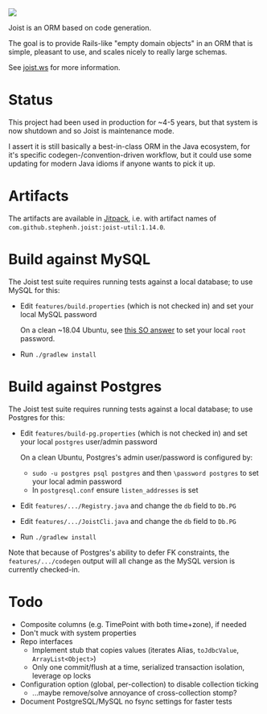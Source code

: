 
<img src="https://api.travis-ci.org/stephenh/joist.svg?branch=master" />

Joist is an ORM based on code generation.

The goal is to provide Rails-like "empty domain objects" in an ORM that is simple, pleasant to use, and scales nicely to really large schemas.

See [joist.ws](http://joist.ws) for more information.

Status
======

This project had been used in production for ~4-5 years, but that system is now shutdown and so Joist is maintenance mode.

I assert it is still basically a best-in-class ORM in the Java ecosystem, for it's specific codegen-/convention-driven workflow, but it could use some updating for modern Java idioms if anyone wants to pick it up.

Artifacts
=========

The artifacts are available in [Jitpack](https://jitpack.io/#stephenh/joist), i.e. with artifact names of `com.github.stephenh.joist:joist-util:1.14.0`.

Build against MySQL
===================

The Joist test suite requires running tests against a local database; to use MySQL for this:

* Edit `features/build.properties` (which is not checked in) and set your local MySQL password

  On a clean ~18.04 Ubuntu, see [this SO answer](https://stackoverflow.com/questions/33991228/what-is-the-default-root-pasword-for-mysql-5-7/50305285#50305285) to set your local `root` password.

* Run `./gradlew install`

Build against Postgres
======================

The Joist test suite requires running tests against a local database; to use Postgres for this:

* Edit `features/build-pg.properties` (which is not checked in) and set your local `postgres` user/admin password

  On a clean Ubuntu, Postgres's admin user/password is configured by:

  * `sudo -u postgres psql postgres` and then `\password postgres` to set your local admin password
  * In `postgresql.conf` ensure `listen_addresses` is set

* Edit `features/.../Registry.java` and change the `db` field to `Db.PG`
* Edit `features/.../JoistCli.java` and change the `db` field to `Db.PG`
* Run `./gradlew install`

Note that because of Postgres's ability to defer FK constraints, the `features/.../codegen` output will all change as the MySQL version is currently checked-in.

Todo
====

* Composite columns (e.g. TimePoint with both time+zone), if needed
* Don't muck with system properties
* Repo interfaces
  * Implement stub that copies values (iterates Alias, `toJdbcValue`, `ArrayList<Object>`)
  * Only one commit/flush at a time, serialized transaction isolation, leverage op locks
* Configuration option (global, per-collection) to disable collection ticking
  * ...maybe remove/solve annoyance of cross-collection stomp?
* Document PostgreSQL/MySQL no fsync settings for faster tests


